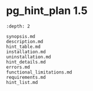 # pg_hint_plan 1.5

```{contents} Table of Contents
:depth: 2
```

```{toctree}
synopsis.md
description.md
hint_table.md
installation.md
uninstallation.md
hint_details.md
errors.md
functional_limitations.md
requirements.md
hint_list.md
```
